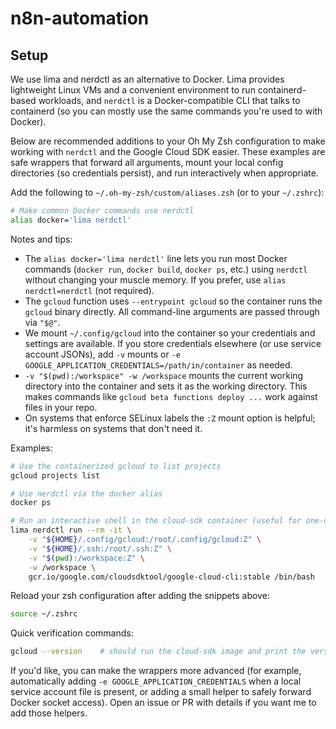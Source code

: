 # n8n-automation

## Setup

We use lima and nerdctl as an alternative to Docker. Lima provides lightweight Linux VMs and a convenient environment to run containerd-based workloads, and `nerdctl` is a Docker-compatible CLI that talks to containerd (so you can mostly use the same commands you're used to with Docker).

Below are recommended additions to your Oh My Zsh configuration to make working with `nerdctl` and the Google Cloud SDK easier. These examples are safe wrappers that forward all arguments, mount your local config directories (so credentials persist), and run interactively when appropriate.

Add the following to `~/.oh-my-zsh/custom/aliases.zsh` (or to your `~/.zshrc`):

```bash
# Make common Docker commands use nerdctl
alias docker='lima nerdctl'
```

Notes and tips:

- The `alias docker='lima nerdctl'` line lets you run most Docker commands (`docker run`, `docker build`, `docker ps`, etc.) using `nerdctl` without changing your muscle memory. If you prefer, use `alias nerdctl=nerdctl` (not required).
- The `gcloud` function uses `--entrypoint gcloud` so the container runs the `gcloud` binary directly. All command-line arguments are passed through via `"$@"`.
- We mount `~/.config/gcloud` into the container so your credentials and settings are available. If you store credentials elsewhere (or use service account JSONs), add `-v` mounts or `-e GOOGLE_APPLICATION_CREDENTIALS=/path/in/container` as needed.
- `-v "$(pwd):/workspace" -w /workspace` mounts the current working directory into the container and sets it as the working directory. This makes commands like `gcloud beta functions deploy ...` work against files in your repo.
- On systems that enforce SELinux labels the `:Z` mount option is helpful; it's harmless on systems that don't need it.

Examples:

```bash
# Use the containerized gcloud to list projects
gcloud projects list

# Use nerdctl via the docker alias
docker ps

# Run an interactive shell in the cloud-sdk container (useful for one-off tasks)
lima nerdctl run --rm -it \
	-v "${HOME}/.config/gcloud:/root/.config/gcloud:Z" \
	-v "${HOME}/.ssh:/root/.ssh:Z" \
	-v "$(pwd):/workspace:Z" \
	-w /workspace \
	gcr.io/google.com/cloudsdktool/google-cloud-cli:stable /bin/bash
```

Reload your zsh configuration after adding the snippets above:

```bash
source ~/.zshrc
```

Quick verification commands:

```bash
gcloud --version    # should run the cloud-sdk image and print the version
```

If you'd like, you can make the wrappers more advanced (for example, automatically adding `-e GOOGLE_APPLICATION_CREDENTIALS` when a local service account file is present, or adding a small helper to safely forward Docker socket access). Open an issue or PR with details if you want me to add those helpers.

